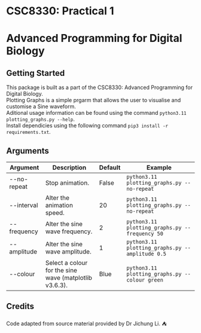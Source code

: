 # CSC8330: Practical 1
# Advanced Programming for Digital Biology

## Getting Started

This package is built as a part of the CSC8330: Advanced Programming
for Digital Biology.   
Plotting Graphs is a simple prgarm that allows the user to visualise and customise a Sine waveform.  
Aditional usage information can be found using the command  ```python3.11 plotting_graphs.py --help```.  
Install dependicies using the following command ```pip3 install -r requirements.txt```.

## Arguments

| Argument | Description | Default | Example | 
| -------- | ----------- | ------- | ------- |
| --no-repeat | Stop animation. | False | ```python3.11 plotting_graphs.py --no-repeat``` |
| --interval | Alter the animation speed. | 20 | ```python3.11 plotting_graphs.py --no-repeat``` |
| --frequency | Alter the sine wave frequency. | 2 | ```python3.11 plotting_graphs.py --frequency 50``` |
| --amplitude | Alter the sine wave amplitude. | 1 | ```python3.11 plotting_graphs.py --amplitude 0.5``` |
| --colour | Select a colour for the sine wave (matplotlib v3.6.3). | Blue | ```python3.11 plotting_graphs.py --colour green``` |

## Credits

Code adapted from source material provided by Dr Jichung Li. :tent: